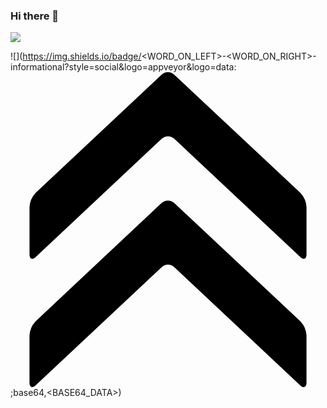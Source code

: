 ### Hi there 👋

<!--
**cgaravitoc/cgaravitoc** is a ✨ _special_ ✨ repository because its `README.md` (this file) appears on your GitHub profile.

Here are some ideas to get you started:

- 🔭 I’m currently working on ...
- 🌱 I’m currently learning ...
- 👯 I’m looking to collaborate on ...
- 🤔 I’m looking for help with ...
- 💬 Ask me about ...
- 📫 How to reach me: ...
- 😄 Pronouns: ...
- ⚡ Fun fact: ...
-->

![](https://img.shields.io/badge/<WORD_ON_LEFT>-<WORD_ON_RIGHT>-informational?style=social&logo=appveyor&logoColor=white&color=2bbc8a)


![](https://img.shields.io/badge/<WORD_ON_LEFT>-<WORD_ON_RIGHT>-informational?style=social&logo=appveyor&logo=data:
<svg role="img" viewBox="0 0 24 24" xmlns="http://www.w3.org/2000/svg"><title>Acclaim</title><path d="M12.468.186a.7.7 0 0 0-.95 0L1.924 9.193a1.705 1.705 0 0 0-.475 1.095v3.59c0 .358.214.452.475.207l9.601-9.01a.705.705 0 0 1 .95 0l9.603 9.01c.262.245.475.151.475-.207v-3.59a1.71 1.71 0 0 0-.475-1.095zm0 9.783a.705.705 0 0 0-.95 0l-9.595 9.002a1.705 1.705 0 0 0-.475 1.094v3.59c0 .358.214.453.475.208l9.601-9.007a.701.701 0 0 1 .95 0l9.603 9.008c.262.244.475.15.475-.208v-3.59a1.71 1.71 0 0 0-.475-1.094Z"/></svg>;base64,<BASE64_DATA>)

